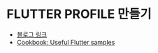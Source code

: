 # FLUTTER PROFILE 만들기

- [블로그 링크](https://docs.flutter.dev/get-started/codelab)
- [Cookbook: Useful Flutter samples](https://guitaryc.tistory.com/46)

